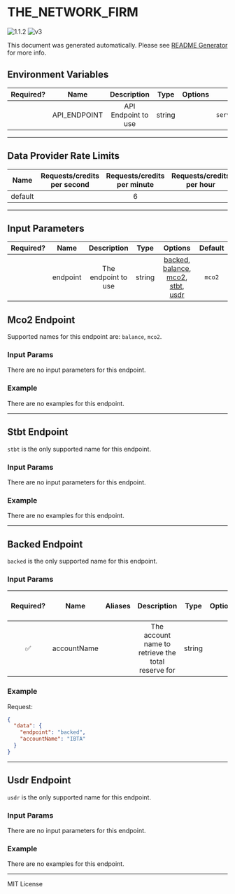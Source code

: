 # THE_NETWORK_FIRM

![1.1.2](https://img.shields.io/github/package-json/v/smartcontractkit/external-adapters-js?filename=packages/sources/the-network-firm/package.json) ![v3](https://img.shields.io/badge/framework%20version-v3-blueviolet)

This document was generated automatically. Please see [README Generator](../../scripts#readme-generator) for more info.

## Environment Variables

| Required? |     Name     |     Description     |  Type  | Options |                                   Default                                   |
| :-------: | :----------: | :-----------------: | :----: | :-----: | :-------------------------------------------------------------------------: |
|           | API_ENDPOINT | API Endpoint to use | string |         | `https://api.oracle-services.ledgerlens.io/v1/chainlink/proof-of-reserves/` |

---

## Data Provider Rate Limits

|  Name   | Requests/credits per second | Requests/credits per minute | Requests/credits per hour | Note |
| :-----: | :-------------------------: | :-------------------------: | :-----------------------: | :--: |
| default |                             |              6              |                           |      |

---

## Input Parameters

| Required? |   Name   |     Description     |  Type  |                                                            Options                                                            | Default |
| :-------: | :------: | :-----------------: | :----: | :---------------------------------------------------------------------------------------------------------------------------: | :-----: |
|           | endpoint | The endpoint to use | string | [backed](#backed-endpoint), [balance](#mco2-endpoint), [mco2](#mco2-endpoint), [stbt](#stbt-endpoint), [usdr](#usdr-endpoint) | `mco2`  |

## Mco2 Endpoint

Supported names for this endpoint are: `balance`, `mco2`.

### Input Params

There are no input parameters for this endpoint.

### Example

There are no examples for this endpoint.

---

## Stbt Endpoint

`stbt` is the only supported name for this endpoint.

### Input Params

There are no input parameters for this endpoint.

### Example

There are no examples for this endpoint.

---

## Backed Endpoint

`backed` is the only supported name for this endpoint.

### Input Params

| Required? |    Name     | Aliases |                    Description                     |  Type  | Options | Default | Depends On | Not Valid With |
| :-------: | :---------: | :-----: | :------------------------------------------------: | :----: | :-----: | :-----: | :--------: | :------------: |
|    ✅     | accountName |         | The account name to retrieve the total reserve for | string |         |         |            |                |

### Example

Request:

```json
{
  "data": {
    "endpoint": "backed",
    "accountName": "IBTA"
  }
}
```

---

## Usdr Endpoint

`usdr` is the only supported name for this endpoint.

### Input Params

There are no input parameters for this endpoint.

### Example

There are no examples for this endpoint.

---

MIT License
